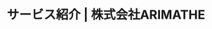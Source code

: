 ---
title: "サービス紹介 | 株式会社ARIMATHE"
meta_title: "サービス紹介"
description: "株式会社ARIMATHEのサービスをご紹介します。"
draft: false

# Features
features:
  - title: "EC Total販売管理システム"
    image: "/images/ama_ec_to_capture.png"
    content: "国内・海外の販売に最適化されたシステム"
    bulletpoints:
      - "WMS・OMS・TMS・CMSを一つのシステムで一元化管理"
      - "QR・バーコードを利用して在庫位置と数量管理"
      - "配送会社連携：佐川急便・クロネコ・郵便・DHL・Fedex・Hanjin・CJ・自社特送"
      - "販売モールと連動：楽天・AMAZON JP・Shopify・Yahoo Shop・LINEGIFT・韓国モール・中国モール・米国モール・ARICART(自社システム)"
      - "出荷映像管理システムによるクレーム防止"
    button:
      enable: true
      label: "もっと見る"
      link: "https://ama.ec-to.com"

  - title: "My Entry イベント管理システム"
    image: "/images/myentry_capture.png"
    content: "特別イベントを行うためのイベント管理システム"
    bulletpoints:
      - "QR入場券システム（QRの発行、入場・退場管理、データー管理）"
      - "日本チケット発券システム（ローソン、セブンイレブン、ファミリーマート）"
      - "応募管理システム（事前抽選・事後抽選・イベント別ランダム抽選支援）"
      - "公演に合わせたイベント管理可能"
    button:
      enable: true
      label: "もっと見る"
      link: "https://myentry.jp"

  - title: "ARICART"
    image: "/images/service_3.png"
    content: "無限に拡張可能な自社ECサイト構築ソリューション"
    bulletpoints:
      - "MSA設計によるユーザー急増にも柔軟に対応(同時接続制限なし)"
      - "テクニカルSEOを活用した最新SEO適用で検索がスムーズに"
      - "OWASP PL3基盤のウェブセキュリティー対策で安心"
      - "Smart Shield+Argo+Smart Cacheを活用したサイト速度の最適化"
      - "EC TOTALと連携し、マーケティング、注文、配送、CSが一元化"
    button:
      enable: true
      label: "お問い合わせ"
      link: "/contact"

  - title: "A Play City"
    image: "/images/aplaycity_capture.png"
    content: "非公開型ライブストリーミング"
    bulletpoints:
      - "公開型/非公開型/招待型チャンネル作成"
      - "同時接続1000万人でも問題なく視聴可能"
      - "RTMP・SRT・VODを支援"
      - "1080p、4K支援"
      
    button:
       enable: true
       label: "もっと見る"
       link: "https://intro.aplay.city/"

  - title: "その他PROJECT"
    image: "/images/service_1.png"
    content: "当該ページでは紹介しきれないプロジェクト"
    bulletpoints:
      - "字幕翻訳管理システム：原本文書を入力したらPPT用で多言語の字幕生成が可能なシステム"
      - "配送追跡管理システム：日本・韓国・中国・米国・ヨロッパの有名な配送会社のリアルタイム配送追跡システム"
      - "RPAGRAM：初心者も簡単に使えるRPAを作れるシステム（DB・メール・認証・データ管理と連動可能）"
      - "お問い合わせ管理システム：電話・メール・CHATの一元システムで管理"
      - "社内チャットシステム：社内サーバーに安全にインストールしてデータ漏洩を防止し、安心して利用できるシステム"
      - "輸入・輸出と通関管理システム：輸入・輸出に関する通関教務をスムーズできるシステム"
      - "iOS・Android・Windows・Mac用のアプリ開発"
      - "システム全体のセキュリティチェックと負荷テストシステムセキュリティ関連の監査システム"
      - "開発されたプロジェクトにおけるソース脆弱性及び改善点検出システム（プログラミング言語は問わない）"

    button:
       enable: true
       label: "もっと見る"
       link: "https://intro.aplay.city/"
---